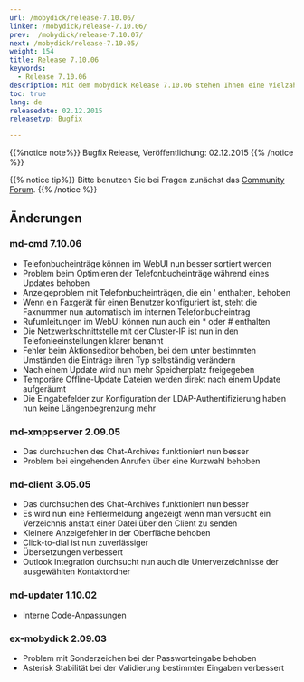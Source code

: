 ```yaml
---
url: /mobydick/release-7.10.06/
linken: /mobydick/release-7.10.06/
prev:  /mobydick/release-7.10.07/
next: /mobydick/release-7.10.05/
weight: 154
title: Release 7.10.06
keywords: 
  - Release 7.10.06
description: Mit dem mobydick Release 7.10.06 stehen Ihnen eine Vielzahl an neuen Funtionen zur Verfügung.
toc: true
lang: de
releasedate: 02.12.2015 
releasetyp: Bugfix

---
```


{{%notice note%}}
Bugfix Release, Veröffentlichung: 02.12.2015 
{{% /notice %}}

{{% notice tip%}}
Bitte benutzen Sie bei Fragen zunächst das [Community Forum](http://community.pascom.net/forum.php "Zu unserem Forum").
{{% /notice %}}


## Änderungen


### md-cmd 7.10.06

*   Telefonbucheinträge können im WebUI nun besser sortiert werden
*   Problem beim Optimieren der Telefonbucheinträge während eines Updates behoben
*   Anzeigeproblem mit Telefonbucheinträgen, die ein ' enthalten, behoben
*   Wenn ein Faxgerät für einen Benutzer konfiguriert ist, steht die Faxnummer nun automatisch im internen Telefonbucheintrag
*   Rufumleitungen im WebUI können nun auch ein * oder # enthalten
*   Die Netzwerkschnittstelle mit der Cluster-IP ist nun in den Telefonieeinstellungen klarer benannt
*   Fehler beim Aktionseditor behoben, bei dem unter bestimmten Umständen die Einträge ihren Typ selbständig verändern
*   Nach einem Update wird nun mehr Speicherplatz freigegeben
*   Temporäre Offline-Update Dateien werden direkt nach einem Update aufgeräumt
*   Die Eingabefelder zur Konfiguration der LDAP-Authentifizierung haben nun keine Längenbegrenzung mehr

### md-xmppserver 2.09.05

*   Das durchsuchen des Chat-Archives funktioniert nun besser
*   Problem bei eingehenden Anrufen über eine Kurzwahl behoben

### md-client 3.05.05

*   Das durchsuchen des Chat-Archives funktioniert nun besser
*   Es wird nun eine Fehlermeldung angezeigt wenn man versucht ein Verzeichnis anstatt einer Datei über den Client zu senden
*   Kleinere Anzeigefehler in der Oberfläche behoben
*   Click-to-dial ist nun zuverlässiger
*   Übersetzungen verbessert
*   Outlook Integration durchsucht nun auch die Unterverzeichnisse der ausgewählten Kontaktordner

### md-updater 1.10.02

*   Interne Code-Anpassungen

### ex-mobydick 2.09.03

*   Problem mit Sonderzeichen bei der Passworteingabe behoben
*   Asterisk Stabilität bei der Validierung bestimmter Eingaben verbessert